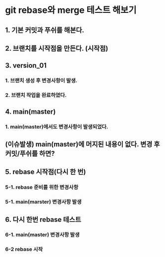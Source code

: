 # git rebase와 merge 테스트 해보기


## 1. 기본 커밋과 푸쉬를 해본다.
## 2. 브랜치를 시작점을 만든다. (시작점)
## 3. version_01
### 1. 브랜치 생성 후 변경사항이 발생.
### 2. 브랜치 작업을 완료하였다.
## 4. main(master)
### 1. main(master)에서도 변경사항이 발생되었다.

## (이슈발생) main(master)에 머지된 내용이 없다. 변경 후 커밋/푸쉬를 하면?
## 5. rebase 시작점(다시 한 번)
### 5-1. rebase 준비를 위한 변경사항

### 5-1. main(marster) 변경사항 발생

## 6. 다시 한번 rebase 테스트
### 6-1. main(master) 변경사항 발생
### 6-2 rebase 시작